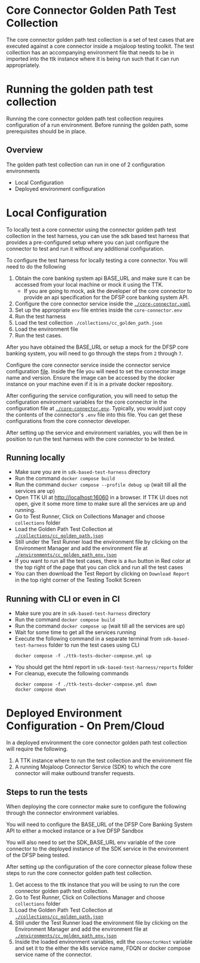 # Core Connector Golden Path Test Collection
The core connector golden path test collection is a set of test cases that are executed against a core connector inside a mojaloop testing toolkit.  The test collection has an accompanying environment file that needs to be in imported into the ttk instance where it is being run such that it can run appropriately.

# Running the golden path test collection
Running the core connector golden path test collection requires configuration of a run environment. Before running the golden path, some prerequisites should be in place.

## Overview
The golden path test collection can run in one of 2 configuration environments
- Local Configuration
- Deployed environment configuration

# Local Configuration
To locally test a core connector using the connector golden path test collection in the test harness, you can use the sdk based test harness that provides a pre-configured setup where you can just configure the connector to test and run it without any additional configuration.

To configure the test harness for locally testing a core connector. You will need to do the following
1. Obtain the core banking system api BASE_URL and make sure it can be accessed from your local machine or mock it using the TTK. 
    - If you are going to mock, ask the developer of the core connector to provide an api specification for the DFSP core banking system API.
2. Configure the core connector service inside the [`./core-connector.yaml`](./core-connector.yaml)
3. Set up the appropriate `env` file entries inside the `core-connector.env`
4. Run the test harness 
5. Load the test collection `./collections/cc_golden_path.json`
6. Load the environment file 
7. Run the test cases.

After you have obtained the BASE_URL or setup a mock for the DFSP core banking system, you will need to go through the steps from `2` through `7`.

Configure the core connector service inside the connector service configuration [file](./core-connector.yaml). Inside the file you will need to set the connector image name and version. Ensure the image can be accessed by the docker instance on your machine even if it is in a private docker repository.

After configuring the service configuration, you will need to setup the configuration environment variables for the core connector in the configuration file at [`./core-connector.env`](./core-connector.env). Typically, you would just copy the contents of the connector's `.env` file into this file. You can get these configurations from the core connector developer.

After setting up the service and environment variables, you will then be in position to run the test harness with the core connector to be tested.

## Running locally

- Make sure you are in `sdk-based-test-harness` directory
- Run the command `docker compose build`
- Run the command `docker compose --profile debug up` (wait till all the services are up)
- Open TTK UI at [http://localhost:16060](http://localhost:16060) in a browser. If TTK UI does not open, give it some more time to make sure all the services are up and running.
- Go to Test Runner, Click on Collections Manager and choose `collections` folder
- Load the Golden Path Test Collection at [`./collections/cc_golden_path.json`](./collections/cc_golden_path.json)
- Still under the Test Runner load the environment file by clicking on the Environment Manager and add the environment file at [`./environments/cc_golden_path_env.json`](./environments/cc_golden_path_env.json)
- If you want to run all the test cases, there is a `Run` button in Red color at the top right of the page that you can click and run all the test cases
- You can then download the Test Report by clicking on `Download Report` in the top right corner of the Testing Toolkit Screen

## Running with CLI or even in CI
- Make sure you are in `sdk-based-test-harness` directory
- Run the command `docker compose build`
- Run the command `docker compose up` (wait till all the services are up)
- Wait for some time to get all the services running
- Execute the following command in a separate terminal from `sdk-based-test-harness` folder to run the test cases using CLI
    ```
    docker compose -f ./ttk-tests-docker-compose.yml up
    ```
- You should get the html report in `sdk-based-test-harness/reports` folder
- For cleanup, execute the following commands
    ```
    docker compose -f ./ttk-tests-docker-compose.yml down
    docker compose down
    ```

# Deployed Environment Configuration - On Prem/Cloud
In a deployed environment the core connector golden path test collection will require the following.

1. A TTK instance where to run the test collection and the environment file
3. A running Mojaloop Connector Service (SDK) to which the core connector will make outbound transfer requests.

## Steps to run the tests
When deploying the core connector make sure to configure the following through the connector environment variables.

You will need to configure the BASE_URL of the DFSP Core Banking System API to either a mocked instance or a live DFSP Sandbox

You will also need to set the SDK_BASE_URL env variable of the core connector to the deployed instance of the SDK service in the environment of the DFSP being tested.

After setting up the configuration of the core connector please follow these steps to run the core connector golden path test collection.

1. Get access to the ttk instance that you will be using to run the core connector golden path test collection.
2. Go to Test Runner, Click on Collections Manager and choose `collections` folder
3. Load the Golden Path Test Collection at [`./collections/cc_golden_path.json`](./collections/cc_golden_path.json)
4. Still under the Test Runner load the environment file by clicking on the Environment Manager and add the environment file at [`./environments/cc_golden_path_env.json`](./environments/cc_golden_path_env.json)
5. Inside the loaded environment variables, edit the `connectorHost` variable and set it to the either the k8s service name, FDQN or docker compose service name of the connector. 

